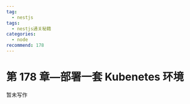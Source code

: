 ```yaml
---
tag:
  - nestjs
tags:
  - nestjs通关秘籍
categories:
  - node
recommend: 178
---
```


# 第 178 章—部署一套 Kubenetes 环境

暂未写作
